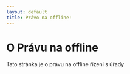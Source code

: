 ```yaml
---
layout: default
title: Právo na offline!
---
```


# O Právu na offline

Tato stránka je o právu na offline řízení s úřady
